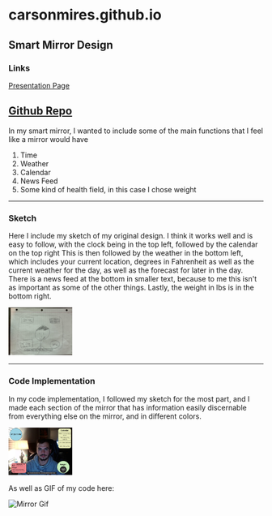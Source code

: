 # carsonmires.github.io

## Smart Mirror Design

### Links

[Presentation Page](carsonmires.github.io)

[Github Repo](https://github.com/carsonmires/p2.carson.mires)
-------------------------------------------------------------------------------------------------------------------------------
In my smart mirror, I wanted to include some of the main functions that I feel like a mirror would have

1) Time
2) Weather
3) Calendar
4) News Feed
5) Some kind of health field, in this case I chose weight



------------------------------------------------------------------------------------------------------------------------------
### Sketch

Here I include my sketch of my original design.
I think it works well and is easy to follow, with the clock being in the top left, followed by the calendar on the top right
This is then followed by the weather in the bottom left, which includes your current location, degrees in Fahrenheit as well as the current weather for the day,
as well as the forecast for later in the day.
There is a news feed at the bottom in smaller text, because to me this isn't as important as some of the other things. Lastly, the weight in lbs is in the bottom right.

<img src= "https://github.com/carsonmires/p2.carson.mires/blob/main/mirror sketch.jpg" width=25% height=25%>


------------------------------------------------------------------------------------------------------------------------------
### Code Implementation

In my code implementation, I followed my sketch for the most part, and I made each section of the mirror that has information easily discernable from
everything else on the mirror, and in different colors.

<img src= "https://github.com/carsonmires/p2.carson.mires/blob/main/mirror code pic.jpg" width=25% height=25%>

As well as GIF of my code here:

![Mirror Gif](https://raw.githubusercontent.com/carsonmires/p2.carson.mires/main/mirror_crop.gif)
